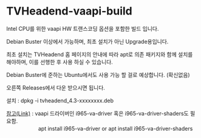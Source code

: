 # TVHeadend-vaapi-build
Intel CPU를 위한 vaapi HW 트랜스코딩 옵션을 포함한 빌드 입니다.

Debian Buster 이상에서  가능하며, 최초 설치가 아닌 Upgrade용입니다.

최초 설치는 TVHeadend 홈 페이지의 안내에 따라 apt로 의존 패키지와 함께 설치를 해야하며, 이를 선행한 후 사용 하실 수 있습니다.

Debian Buster에 준하는 Ubuntu에서도 사용 가능 할 걸로 예상합니다. (확신없음)

오른쪽 Releases에서 다운 받으시면 됩니다.

설치 : dpkg -i tvheadend_4.3-xxxxxxxx.deb

[참고(Link)](https://www.clien.net/service/board/cm_nas/14397343?po=0&sk=id&sv=pwrchan&groupCd=&pt=0) : vaapi 드라이버인 i965-va-driver 혹은 i965-va-driver-shaders도 필요함.<br>
　　　　　　apt install i965-va-driver or apt install i965-va-driver-shaders
